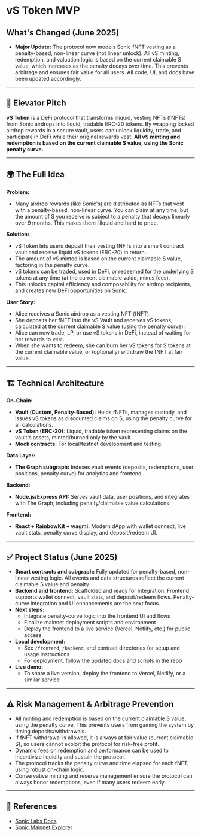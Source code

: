 # vS Token MVP

## What's Changed (June 2025)
- **Major Update:** The protocol now models Sonic fNFT vesting as a penalty-based, non-linear curve (not linear unlock). All vS minting, redemption, and valuation logic is based on the current claimable S value, which increases as the penalty decays over time. This prevents arbitrage and ensures fair value for all users. All code, UI, and docs have been updated accordingly.

---

## 🚀 Elevator Pitch
**vS Token** is a DeFi protocol that transforms illiquid, vesting NFTs (fNFTs) from Sonic airdrops into liquid, tradable ERC-20 tokens. By wrapping locked airdrop rewards in a secure vault, users can unlock liquidity, trade, and participate in DeFi while their original rewards vest. **All vS minting and redemption is based on the current claimable S value, using the Sonic penalty curve.**

---

## 🌍 The Full Idea

**Problem:**
- Many airdrop rewards (like Sonic's) are distributed as NFTs that vest with a penalty-based, non-linear curve. You can claim at any time, but the amount of S you receive is subject to a penalty that decays linearly over 9 months. This makes them illiquid and hard to price.

**Solution:**
- vS Token lets users deposit their vesting fNFTs into a smart contract vault and receive liquid vS tokens (ERC-20) in return.
- The amount of vS minted is based on the current claimable S value, factoring in the penalty curve.
- vS tokens can be traded, used in DeFi, or redeemed for the underlying S tokens at any time (at the current claimable value, minus fees).
- This unlocks capital efficiency and composability for airdrop recipients, and creates new DeFi opportunities on Sonic.

**User Story:**
- Alice receives a Sonic airdrop as a vesting NFT (fNFT).
- She deposits her fNFT into the vS Vault and receives vS tokens, calculated at the current claimable S value (using the penalty curve).
- Alice can now trade, LP, or use vS tokens in DeFi, instead of waiting for her rewards to vest.
- When she wants to redeem, she can burn her vS tokens for S tokens at the current claimable value, or (optionally) withdraw the fNFT at fair value.

---

## 🏗️ Technical Architecture

**On-Chain:**
- **Vault (Custom, Penalty-Based):** Holds fNFTs, manages custody, and issues vS tokens as discounted claims on S, using the penalty curve for all calculations.
- **vS Token (ERC-20):** Liquid, tradable token representing claims on the vault's assets, minted/burned only by the vault.
- **Mock contracts:** For local/testnet development and testing.

**Data Layer:**
- **The Graph subgraph:** Indexes vault events (deposits, redemptions, user positions, penalty curve) for analytics and frontend.

**Backend:**
- **Node.js/Express API:** Serves vault data, user positions, and integrates with The Graph, including penalty/claimable value calculations.

**Frontend:**
- **React + RainbowKit + wagmi:** Modern dApp with wallet connect, live vault stats, penalty curve display, and deposit/redeem UI.

---

## ✅ Project Status (June 2025)
- **Smart contracts and subgraph:** Fully updated for penalty-based, non-linear vesting logic. All events and data structures reflect the current claimable S value and penalty.
- **Backend and frontend:** Scaffolded and ready for integration. Frontend supports wallet connect, vault stats, and deposit/redeem flows. Penalty-curve integration and UI enhancements are the next focus.
- **Next steps:**
  - Integrate penalty-curve logic into the frontend UI and flows
  - Finalize mainnet deployment scripts and environment
  - Deploy the frontend to a live service (Vercel, Netlify, etc.) for public access
- **Local development:**
  - See `/frontend`, `/backend`, and contract directories for setup and usage instructions
  - For deployment, follow the updated docs and scripts in the repo
- **Live demo:**
  - To share a live version, deploy the frontend to Vercel, Netlify, or a similar service

---

## ⚠️ Risk Management & Arbitrage Prevention
- All minting and redemption is based on the current claimable S value, using the penalty curve. This prevents users from gaming the system by timing deposits/withdrawals.
- If fNFT withdrawal is allowed, it is always at fair value (current claimable S), so users cannot exploit the protocol for risk-free profit.
- Dynamic fees on redemption and performance can be used to incentivize liquidity and sustain the protocol.
- The protocol tracks the penalty curve and time elapsed for each fNFT, using robust on-chain logic.
- Conservative minting and reserve management ensure the protocol can always honor redemptions, even if many users redeem early.

---

## 🔗 References
- [Sonic Labs Docs](https://docs.soniclabs.com/)
- [Sonic Mainnet Explorer](https://sonicscan.org)
